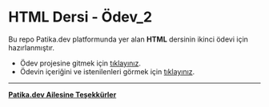 # HTML Dersi - Ödev_2
Bu repo Patika.dev platformunda yer alan **HTML** dersinin ikinci ödevi için hazırlanmıştır.

* Ödev projesine gitmek için [tıklayınız](https://github.com/ufuk-ceritli/Patika-html-odev_1/blob/main/odev-1/index.html).
* Ödevin içeriğini ve istenilenleri görmek için [tıklayınız](https://app.patika.dev/courses/html/odev2).

---
**[Patika.dev Ailesine Teşekkürler](https://app.patika.dev/)**